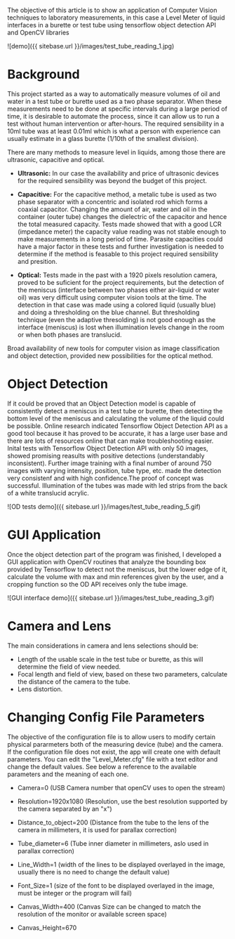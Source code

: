 The objective of this article is to show an application of Computer Vision techniques to laboratory measurements, in this case a Level Meter of liquid interfaces in a burette or test tube using tensorflow object detection API and OpenCV libraries

![demo]({{ sitebase.url }}/images/test_tube_reading_1.jpg)

# Background
This project started as a way to automatically measure volumes of oil and water in a test tube or burette used as a two phase separator. When these measurements need to be done at specific intervals during a large period of time, it is desirable to automate the process, since it can allow us to run a test without human intervention or after-hours. The required sensibility in a 10ml tube was at least 0.01ml which is what a person with experience can usually estimate in a glass burette (1/10th of the smallest division). 

There are many methods to measure level in liquids, among those there are ultrasonic, capacitive and optical. 

* **Ultrasonic:** In our case the availability and price of ultrasonic devices for the required sensibility was beyond the budget of this project. 

* **Capacitive:** For the capacitive method, a metalic tube is used as two phase separator with a concentric and isolated rod  which forms a coaxial capacitor. Changing the amount of air, water and oil in the container (outer tube) changes the dielectric of the capacitor and hence the total measured capacity. Tests made showed that with a good LCR (impedance meter) the capacity value reading was not stable enough to make measurements in a long period of time. Parasite capacities could have a major factor in these tests and further investigation is needed to determine if the method is feasable to this project required sensibility and presition.

* **Optical:** Tests made in the past with a 1920 pixels resolution camera, proved to be suficient for the project requirements, but the detection of the meniscus (interface between two phases either air-liquid or water oil) was very difficult using computer vision tools at the time. The detection in that case was made using a colored liquid (usually blue) and doing a thresholding on the blue channel. But thresholding technique (even the adaptive thresolding) is not good enough as the interface (meniscus) is lost when illumination levels change in the room or when both phases are translucid.

Broad availability of new tools for computer vision as image classification and object detection, provided new possibilities for the optical method. 

# Object Detection
If it could be proved that an Object Detection model is capable of consistently detect a meniscus in a test tube or burette, then detecting the bottom level of the meniscus and calculating the volume of the liquid could be possible. 
Online research indicated Tensorflow Object Detection API as a good tool because it has proved to be accurate, it has a large user base and there are lots of resources online that can make troubleshooting easier.
Inital tests with Tensorflow Object Detection API with only 50 images, showed promising reasults with positive detections (understandably inconsistent). Further image training with a final number of around 750 images with varying intensity, position, tube type, etc. made the detection very consistenf and with high confidence.The proof of concept was successful. Illumination of the tubes was made with led strips from the back of a white translucid acrylic. 

![OD tests demo]({{ sitebase.url }}/images/test_tube_reading_5.gif)

# GUI Application
Once the object detection part of the program was finished, I developed a GUI application with OpenCV routines that analyze the bounding box provided by Tensorflow to detect not the meniscus, but the lower edge of it, calculate  the volume with max and min references given by the user, and a cropping function so the OD API receives only the tube image.

![GUI interface demo]({{ sitebase.url }}/images/test_tube_reading_3.gif)

# Camera and Lens
The main considerations in camera and lens selections should be:
* Length of the usable scale in the test tube or burette, as this will determine the field of view needed.
* Focal length and field of view, based on these two parameters, calculate the distance of the camera to the tube.
* Lens distortion.

# Changing Config File Parameters
The objective of the configuration file is to allow users to modify certain physical pararmeters both of the measuring device (tube) and the camera.
If the configuration file does not exist, the app will create one with default parameters. You can edit the "Level_Meter.cfg" file with a text editor and change the default values. See below a reference to the available parameters and the meaning of each one.

* Camera=0                (USB Camera number that openCV uses to open the stream)

* Resolution=1920x1080    (Resolution, use the best resolution supported by the camera separated by an "x")

* Distance_to_object=200  (Distance from the tube to the lens of the camera in millimeters, it is used for parallax correction)

* Tube_diameter=6         (Tube inner diameter in millimeters, aslo used in parallax correction)

* Line_Width=1            (width of the lines to be displayed overlayed in the image, usually there is no need to change the default value)

* Font_Size=1             (size of the font to be displayed overlayed in the image, must be integer or the program will fail)

* Canvas_Width=400        (Canvas Size can be changed to match the resolution of the monitor or available screen space)

* Canvas_Height=670

